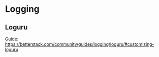 # Logging

## Loguru

Guide: https://betterstack.com/community/guides/logging/loguru/#customizing-loguru
